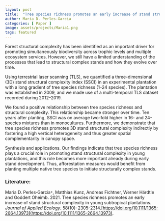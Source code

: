 ```yaml
---
layout: post
title:  "Tree species richness promotes an early increase of stand structural complexity in young subtropical plantations"
author: Maria D. Perles-Garcia
categories: [ Paper ]
image: assets/projects/Maria1.png
tags: featured
---
```


Forest structural complexity has been identified as an important driver for promoting simultaneously biodiversity across trophic levels and multiple ecosystem services. However, we still have a limited understanding of the processes that lead to structural complex stands and how they evolve over time.

Using terrestrial laser scanning (TLS), we quantified a three-dimensional (3D) stand structural complexity index (SSCI) in an experimental plantation with a long gradient of tree species richness (1–24 species). The plantation was established in 2009, and we made use of a multi-temporal TLS dataset recorded during 2012–2019.

We found a positive relationship between tree species richness and structural complexity. This relationship became stronger over time. Ten years after planting, SSCI was on average two-fold higher in 16- and 24-species mixtures than in monocultures. Furthermore, we demonstrate that tree species richness promotes 3D stand structural complexity indirectly by fostering a high vertical heterogeneity and thus greater spatial complementarity in canopy space.

Synthesis and applications. Our findings indicate that tree species richness plays a crucial role in promoting stand structural complexity in young plantations, and this role becomes more important already during early stand development. Thus, afforestation measures would benefit from planting multiple native tree species to initiate structurally complex stands.

### Literature:
Maria D. Perles‐Garcia<code>&ast;</code>, Matthias Kunz, Andreas Fichtner, Werner Härdtle and Goddert Oheimb. 2021. Tree species richness promotes an early increase of stand structural complexity in young subtropical plantations. *Journal of Applied Ecology*. 58(10): 2305-2314.[https://doi.org/10.1111/1365-2664.13973](https://doi.org/10.1111/1365-2664.13973).
